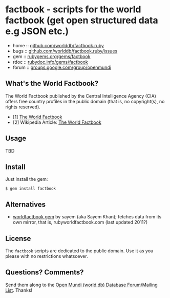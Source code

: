 # factbook - scripts for the world factbook (get open structured data e.g JSON etc.)

* home  :: [github.com/worlddb/factbook.ruby](https://github.com/worlddb/factbook.ruby)
* bugs  :: [github.com/worlddb/factbook.ruby/issues](https://github.com/worlddb/factbook.ruby/issues)
* gem   :: [rubygems.org/gems/factbook](https://rubygems.org/gems/factbook)
* rdoc  :: [rubydoc.info/gems/factbook](http://rubydoc.info/gems/factbook)
* forum :: [groups.google.com/group/openmundi](https://groups.google.com/group/openmundi)



## What's the World Factbook?

The World Factbook published by the Central Intelligence Agency (CIA)
offers free country profiles in the public domain (that is, no copyright(s), no rights reserved).

- [1] [The World Factbook](https://www.cia.gov/library/publications/the-world-factbook/)
- [2] Wikipedia Article: [The World Factbook](http://en.wikipedia.org/wiki/The_World_Factbook)


## Usage

TBD


## Install

Just install the gem:

    $ gem install factbook



## Alternatives

- [worldfactbook gem](https://github.com/sayem/worldfactbook) by sayem (aka Sayem Khan); fetches data from its own mirror, that is, rubyworldfactbook.com (last updated 2011?)


## License

The `factbook` scripts are dedicated to the public domain.
Use it as you please with no restrictions whatsoever.


## Questions? Comments?

Send them along to the [Open Mundi (world.db) Database Forum/Mailing List](http://groups.google.com/group/openmundi).
Thanks!
